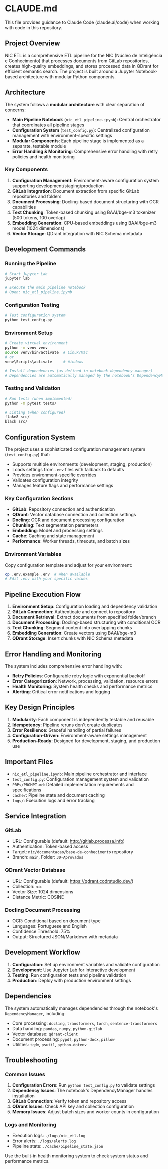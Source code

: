 # CLAUDE.md

This file provides guidance to Claude Code (claude.ai/code) when working with code in this repository.

## Project Overview

NIC ETL is a comprehensive ETL pipeline for the NIC (Núcleo de Inteligência e Conhecimento) that processes documents from GitLab repositories, creates high-quality embeddings, and stores processed data in QDrant for efficient semantic search. The project is built around a Jupyter Notebook-based architecture with modular Python components.

## Architecture

The system follows a **modular architecture** with clear separation of concerns:

- **Main Pipeline Notebook** (`nic_etl_pipeline.ipynb`): Central orchestrator that coordinates all pipeline stages
- **Configuration System** (`test_config.py`): Centralized configuration management with environment-specific settings
- **Modular Components**: Each pipeline stage is implemented as a separate, testable module
- **Error Handling & Monitoring**: Comprehensive error handling with retry policies and health monitoring

### Key Components

1. **Configuration Management**: Environment-aware configuration system supporting development/staging/production
2. **GitLab Integration**: Document extraction from specific GitLab repositories and folders
3. **Document Processing**: Docling-based document structuring with OCR capabilities
4. **Text Chunking**: Token-based chunking using BAAI/bge-m3 tokenizer (500 tokens, 100 overlap)
5. **Embedding Generation**: CPU-based embeddings using BAAI/bge-m3 model (1024 dimensions)
6. **Vector Storage**: QDrant integration with NIC Schema metadata

## Development Commands

### Running the Pipeline
```bash
# Start Jupyter Lab
jupyter lab

# Execute the main pipeline notebook
# Open: nic_etl_pipeline.ipynb
```

### Configuration Testing
```bash
# Test configuration system
python test_config.py
```

### Environment Setup
```bash
# Create virtual environment
python -m venv venv
source venv/bin/activate  # Linux/Mac
# or
venv\Scripts\activate     # Windows

# Install dependencies (as defined in notebook dependency manager)
# Dependencies are automatically managed by the notebook's DependencyManager
```

### Testing and Validation
```bash
# Run tests (when implemented)
python -m pytest tests/

# Linting (when configured)
flake8 src/
black src/
```

## Configuration System

The project uses a sophisticated configuration management system (`test_config.py`) that:

- Supports multiple environments (development, staging, production)
- Loads settings from `.env` files with fallback to defaults
- Provides environment-specific overrides
- Validates configuration integrity
- Manages feature flags and performance settings

### Key Configuration Sections

- **GitLab**: Repository connection and authentication
- **QDrant**: Vector database connection and collection settings
- **Docling**: OCR and document processing configuration
- **Chunking**: Text segmentation parameters
- **Embedding**: Model and processing settings
- **Cache**: Caching and state management
- **Performance**: Worker threads, timeouts, and batch sizes

### Environment Variables

Copy configuration template and adjust for your environment:
```bash
cp .env.example .env  # When available
# Edit .env with your specific values
```

## Pipeline Execution Flow

1. **Environment Setup**: Configuration loading and dependency validation
2. **GitLab Connection**: Authenticate and connect to repository
3. **Document Retrieval**: Extract documents from specified folder/branch
4. **Document Processing**: Docling-based structuring with conditional OCR
5. **Text Chunking**: Segment content into overlapping chunks
6. **Embedding Generation**: Create vectors using BAAI/bge-m3
7. **QDrant Storage**: Insert chunks with NIC Schema metadata

## Error Handling and Monitoring

The system includes comprehensive error handling with:

- **Retry Policies**: Configurable retry logic with exponential backoff
- **Error Categorization**: Network, processing, validation, resource errors
- **Health Monitoring**: System health checks and performance metrics
- **Alerting**: Critical error notifications and logging

## Key Design Principles

1. **Modularity**: Each component is independently testable and reusable
2. **Idempotency**: Pipeline reruns don't create duplicates
3. **Error Resilience**: Graceful handling of partial failures
4. **Configuration-Driven**: Environment-aware settings management
5. **Production-Ready**: Designed for development, staging, and production use

## Important Files

- `nic_etl_pipeline.ipynb`: Main pipeline orchestrator and interface
- `test_config.py`: Configuration management system and validation
- `PRPs/PROMPT.md`: Detailed implementation requirements and specifications
- `cache/`: Pipeline state and document caching
- `logs/`: Execution logs and error tracking

## Service Integration

### GitLab
- URL: Configurable (default: http://gitlab.processa.info)
- Authentication: Token-based access
- Target: `nic/documentacao/base-de-conhecimento` repository
- Branch: `main`, Folder: `30-Aprovados`

### QDrant Vector Database
- URL: Configurable (default: https://qdrant.codrstudio.dev/)
- Collection: `nic`
- Vector Size: 1024 dimensions
- Distance Metric: COSINE

### Docling Document Processing
- OCR: Conditional based on document type
- Languages: Portuguese and English
- Confidence Threshold: 75%
- Output: Structured JSON/Markdown with metadata

## Development Workflow

1. **Configuration**: Set up environment variables and validate configuration
2. **Development**: Use Jupyter Lab for interactive development
3. **Testing**: Run configuration tests and pipeline validation
4. **Production**: Deploy with production environment settings

## Dependencies

The system automatically manages dependencies through the notebook's `DependencyManager`, including:

- Core processing: `docling`, `transformers`, `torch`, `sentence-transformers`
- Data handling: `pandas`, `numpy`, `python-gitlab`
- Vector database: `qdrant-client`
- Document processing: `pypdf`, `python-docx`, `pillow`
- Utilities: `tqdm`, `psutil`, `python-dotenv`

## Troubleshooting

### Common Issues

1. **Configuration Errors**: Run `python test_config.py` to validate settings
2. **Dependency Issues**: The notebook's DependencyManager handles installation
3. **GitLab Connection**: Verify token and repository access
4. **QDrant Issues**: Check API key and collection configuration
5. **Memory Issues**: Adjust batch sizes and worker counts in configuration

### Logs and Monitoring

- Execution logs: `./logs/nic_etl.log`
- Error alerts: `./logs/alerts.log`
- Pipeline state: `./cache/pipeline_state.json`

Use the built-in health monitoring system to check system status and performance metrics.